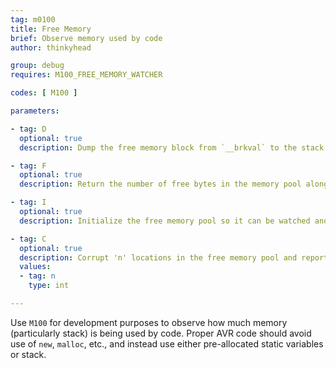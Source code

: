 ```yaml
---
tag: m0100
title: Free Memory
brief: Observe memory used by code
author: thinkyhead

group: debug
requires: M100_FREE_MEMORY_WATCHER

codes: [ M100 ]

parameters:

- tag: D
  optional: true
  description: Dump the free memory block from `__brkval` to the stack pointer

- tag: F
  optional: true
  description: Return the number of free bytes in the memory pool along with other vital statistics that define the memory pool

- tag: I
  optional: true
  description: Initialize the free memory pool so it can be watched and print vital statistics that define the free memory pool

- tag: C
  optional: true
  description: Corrupt 'n' locations in the free memory pool and report the locations of the corruption. This is useful to check the correctness of the `M100 D` and `M100 F` commands
  values:
  - tag: n
    type: int

---
```


Use `M100` for development purposes to observe how much memory (particularly stack) is being used by code. Proper AVR code should avoid use of `new`, `malloc`, etc., and instead use either pre-allocated static variables or stack.
